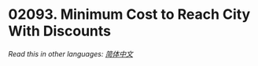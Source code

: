 # 02093. Minimum Cost to Reach City With Discounts

  _Read this in other languages:_
    [_简体中文_](README.zh-CN.md)

